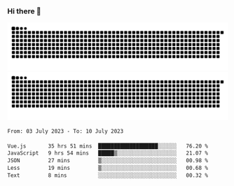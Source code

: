 ### Hi there 👋

![GitHub Snake Light](https://raw.githubusercontent.com/jichangee/jichangee/output/github-snake.svg#gh-light-mode-only)
![GitHub Snake dark](https://raw.githubusercontent.com/jichangee/jichangee/output/github-snake-dark.svg#gh-dark-mode-only)

<!--START_SECTION:waka-->

```txt
From: 03 July 2023 - To: 10 July 2023

Vue.js       35 hrs 51 mins  ███████████████████░░░░░░   76.20 %
JavaScript   9 hrs 54 mins   █████▒░░░░░░░░░░░░░░░░░░░   21.07 %
JSON         27 mins         ▒░░░░░░░░░░░░░░░░░░░░░░░░   00.98 %
Less         19 mins         ▒░░░░░░░░░░░░░░░░░░░░░░░░   00.68 %
Text         8 mins          ░░░░░░░░░░░░░░░░░░░░░░░░░   00.32 %
```

<!--END_SECTION:waka-->

<!--
![GitHub Snake Light](github-snake.svg#gh-light-mode-only)
![GitHub Snake dark](github-snake-dark.svg#gh-dark-mode-only)
-->

<!--
**jichangee/jichangee** is a ✨ _special_ ✨ repository because its `README.md` (this file) appears on your GitHub profile.

Here are some ideas to get you started:

- 🔭 I’m currently working on ...
- 🌱 I’m currently learning ...
- 👯 I’m looking to collaborate on ...
- 🤔 I’m looking for help with ...
- 💬 Ask me about ...
- 📫 How to reach me: ...
- 😄 Pronouns: ...
- ⚡ Fun fact: ...
-->
